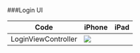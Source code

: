 ###Login UI

|  Code       | iPhone   |  iPad  |
| ------        | ------      | ------  |
| LoginViewController        |   ![](ShareDemo/iOS/Assert/Login_iPhone.jpg)     |        |

